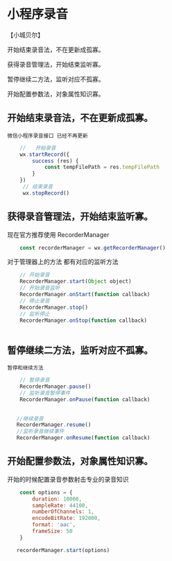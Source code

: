 # 小程序录音

【小城贝尔】

开始结束录音法，不在更新成孤寡。

获得录音管理法，开始结束监听寡。

暂停继续二方法，监听对应不孤寡。

开始配置参数法，对象属性知识寡。


## 开始结束录音法，不在更新成孤寡。 
    微信小程序录音接口 已经不再更新
```js
    //   开始录音
    wx.startRecord({
        success (res) {
            const tempFilePath = res.tempFilePath
        }
    })
     // 结束录音
     wx.stopRecord()
```
## 获得录音管理法，开始结束监听寡。
   现在官方推荐使用  RecorderManager
```js
    const recorderManager = wx.getRecorderManager()
```
   对于管理器上的方法 都有对应的监听方法
```js
    // 开始录音
    RecorderManager.start(Object object)
    // 开始录音监听
    RecorderManager.onStart(function callback)
    // 停止录音
    RecorderManager.stop()
    // 监听停止
    RecorderManager.onStop(function callback)
   
```
## 暂停继续二方法，监听对应不孤寡。
    暂停和继续方法
```js
    // 暂停录音
    RecorderManager.pause()
    // 监听录音暂停事件
    RecorderManager.onPause(function callback)

  
   //继续录音
   RecorderManager.resume()
   //监听录音继续事件
   RecorderManager.onResume(function callback)

```
## 开始配置参数法，对象属性知识寡。
   开始的时候配置录音参数射击专业的录音知识
```js
    const options = {
        duration: 10000,
        sampleRate: 44100,
        numberOfChannels: 1,
        encodeBitRate: 192000,
        format: 'aac',
        frameSize: 50
    }

   recorderManager.start(options)
```